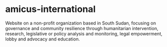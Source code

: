 # amicus-international
Website on a non-profit organization based in South Sudan, focusing on governance and community resilience through humanitarian intervention, research, legislative or policy analysis and monitoring, legal empowerment, lobby and advocacy and education.
